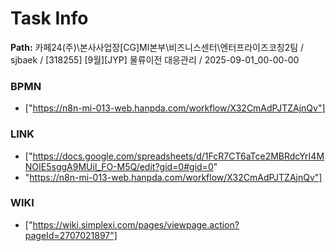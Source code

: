 # Task Info

**Path:** 카페24(주)\본사사업장\[CG]MI본부\비즈니스센터\엔터프라이즈코칭2팀 / sjbaek / [318255] [9월][JYP] 물류이전 대응관리 / 2025-09-01_00-00-00

### BPMN
- ["https://n8n-mi-013-web.hanpda.com/workflow/X32CmAdPJTZAjnQv"]

### LINK
- ["https://docs.google.com/spreadsheets/d/1FcR7CT6aTce2MBRdcYrI4MNOIE5sggA9MUil_FO-M5Q/edit?gid=0#gid=0"
- "https://n8n-mi-013-web.hanpda.com/workflow/X32CmAdPJTZAjnQv"]

### WIKI
- ["https://wiki.simplexi.com/pages/viewpage.action?pageId=2707021897"]

